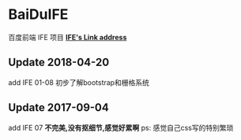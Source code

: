 ﻿# BaiDuIFE
百度前端 IFE 项目
**[IFE's Link address](http://ife.baidu.com/course/all)**

## Update 2018-04-20

add IFE 01-08
初步了解bootstrap和栅格系统


## Update 2017-09-04
add IFE 07 **不完美,没有抠细节,感觉好累啊**
ps: 感觉自己css写的特别繁琐
